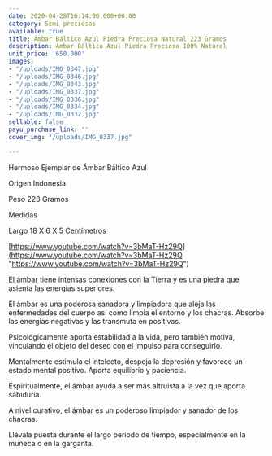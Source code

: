 ```yaml
---
date: 2020-04-28T16:14:00.000+00:00
category: Semi preciosas
available: true
title: Ámbar Báltico Azul Piedra Preciosa Natural 223 Gramos
description: Ámbar Báltico Azul Piedra Preciosa 100% Natural
unit_price: '650.000'
images:
- "/uploads/IMG_0347.jpg"
- "/uploads/IMG_0346.jpg"
- "/uploads/IMG_0343.jpg"
- "/uploads/IMG_0337.jpg"
- "/uploads/IMG_0336.jpg"
- "/uploads/IMG_0334.jpg"
- "/uploads/IMG_0332.jpg"
sellable: false
payu_purchase_link: ''
cover_img: "/uploads/IMG_0337.jpg"

---
```

Hermoso Ejemplar de Ámbar Báltico Azul

Origen Indonesia

Peso 223 Gramos

Medidas

Largo 18 X 6 X 5 Centímetros

[https://www.youtube.com/watch?v=3bMaT-Hz29Q](https://www.youtube.com/watch?v=3bMaT-Hz29Q "https://www.youtube.com/watch?v=3bMaT-Hz29Q")

El ámbar tiene intensas conexiones con la Tierra y es una piedra que asienta las energías superiores.

El ámbar es una poderosa sanadora y limpiadora que aleja las enfermedades del cuerpo así como limpia el entorno y los chacras. Absorbe las energías negativas y las transmuta en positivas.

Psicológicamente aporta estabilidad a la vida, pero también motiva, vinculando el objeto del deseo con el impulso para conseguirlo.

Mentalmente estimula el intelecto, despeja la depresión y favorece un estado mental positivo. Aporta equilibrio y paciencia.

Espiritualmente, el ámbar ayuda a ser más altruista a la vez que aporta sabiduría.

A nivel curativo, el ámbar es un poderoso limpiador y sanador de los chacras.

Llévala puesta durante el largo período de tiempo, especialmente en la muñeca o en la garganta.
